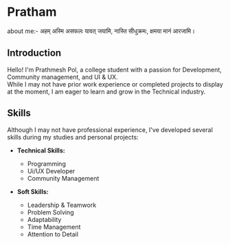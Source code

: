 # Pratham

about me:-
अहम् अस्मि असफलः यावत् जयामि, नास्ति सीधुक्रमः, क्षमया मानं आरजामि।
## Introduction

Hello! I'm Prathmesh Pol, a college student with a passion for Development, Community management, and UI & UX. <br> While I may not have prior work experience or completed projects to display at the moment, I am eager to learn and grow in the Technical industry. <br> 

## Skills

Although I may not have professional experience, I've developed several skills during my studies and personal projects:

- **Technical Skills:**
  - Programming
  - Ui/UX Developer 
  - Community Management 
  
- **Soft Skills:**
  - Leadership & Teamwork
  - Problem Solving
  - Adaptability
  - Time Management
  - Attention to Detail
